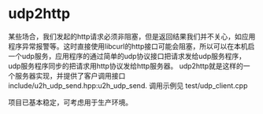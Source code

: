 udp2http
========

某些场合，我们发起的http请求必须非阻塞，但是返回结果我们并不关心，如应用程序异常报警等。这时直接使用libcurl的http接口可能会阻塞，所以可以在本机启一个udp服务，应用程序的通过简单的udp协议接口把请求发给udp服务程序，udp服务程序同步的把请求用http协议发给http服务器。 udp2http就是这样的一个服务器实现，并提供了客户调用接口 include/u2h_udp_send.hpp:u2h_udp_send. 
调用示例见 test/udp_client.cpp

项目已基本稳定，可考虑用于生产环境。

